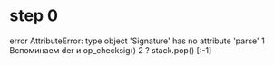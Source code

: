 # step 0
error AttributeError: type object 'Signature' has no attribute 'parse'
1 Вспоминаем der и op_checksig()
2 ? stack.pop() [:-1]